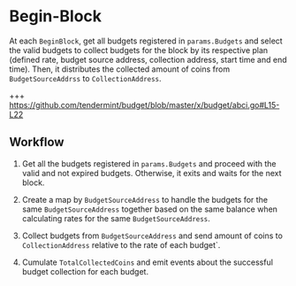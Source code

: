 <!-- order: 4 -->

# Begin-Block

At each `BeginBlock`, get all budgets registered in `params.Budgets` and select the valid budgets to collect budgets for the block by its respective plan (defined rate, budget source address, collection address, start time and end time). Then, it distributes the collected amount of coins from `BudgetSourceAddrss` to `CollectionAddress`.

+++ https://github.com/tendermint/budget/blob/master/x/budget/abci.go#L15-L22

## Workflow

1. Get all the budgets registered in `params.Budgets` and proceed with the valid and not expired budgets. Otherwise, it exits and waits for the next block. 

2. Create a map by `BudgetSourceAddress` to handle the budgets for the same `BudgetSourceAddress` together based on the same balance when calculating rates for the same `BudgetSourceAddress`.

3. Collect budgets from `BudgetSourceAddress` and send amount of coins to `CollectionAddress` relative to the rate of each budget`.

4. Cumulate `TotalCollectedCoins` and emit events about the successful budget collection for each budget.

